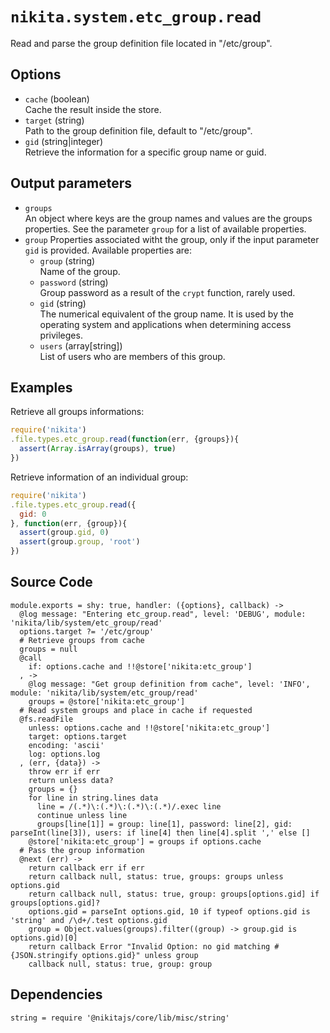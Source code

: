 
# `nikita.system.etc_group.read`

Read and parse the group definition file located in "/etc/group".

## Options

* `cache` (boolean)   
  Cache the result inside the store.
* `target` (string)   
  Path to the group definition file, default to "/etc/group".
* `gid` (string|integer)   
  Retrieve the information for a specific group name or guid.

## Output parameters

* `groups`   
  An object where keys are the group names and values are the groups properties.
  See the parameter `group` for a list of available properties.
* `group`
  Properties associated witht the group, only if the input parameter `gid` is
  provided. Available properties are:   
  * `group` (string)   
  Name of the group.
  * `password` (string)   
  Group password as a result of the `crypt` function, rarely used.
  * `gid` (string)   
  The numerical equivalent of the group name. It is used by the operating
  system and applications when determining access privileges.
  * `users` (array[string])   
  List of users who are members of this group.

## Examples

Retrieve all groups informations:

```js
require('nikita')
.file.types.etc_group.read(function(err, {groups}){
  assert(Array.isArray(groups), true)
})
```

Retrieve information of an individual group:

```js
require('nikita')
.file.types.etc_group.read({
  gid: 0
}, function(err, {group}){
  assert(group.gid, 0)
  assert(group.group, 'root')
})
```

## Source Code

    module.exports = shy: true, handler: ({options}, callback) ->
      @log message: "Entering etc_group.read", level: 'DEBUG', module: 'nikita/lib/system/etc_group/read'
      options.target ?= '/etc/group'
      # Retrieve groups from cache
      groups = null
      @call
        if: options.cache and !!@store['nikita:etc_group']
      , ->
        @log message: "Get group definition from cache", level: 'INFO', module: 'nikita/lib/system/etc_group/read'
        groups = @store['nikita:etc_group']
      # Read system groups and place in cache if requested
      @fs.readFile
        unless: options.cache and !!@store['nikita:etc_group']
        target: options.target
        encoding: 'ascii'
        log: options.log
      , (err, {data}) ->
        throw err if err
        return unless data?
        groups = {}
        for line in string.lines data
          line = /(.*)\:(.*)\:(.*)\:(.*)/.exec line
          continue unless line
          groups[line[1]] = group: line[1], password: line[2], gid: parseInt(line[3]), users: if line[4] then line[4].split ',' else []
        @store['nikita:etc_group'] = groups if options.cache
      # Pass the group information
      @next (err) ->
        return callback err if err
        return callback null, status: true, groups: groups unless options.gid
        return callback null, status: true, group: groups[options.gid] if groups[options.gid]?
        options.gid = parseInt options.gid, 10 if typeof options.gid is 'string' and /\d+/.test options.gid
        group = Object.values(groups).filter((group) -> group.gid is options.gid)[0]
        return callback Error "Invalid Option: no gid matching #{JSON.stringify options.gid}" unless group
        callback null, status: true, group: group
      
## Dependencies

    string = require '@nikitajs/core/lib/misc/string'
